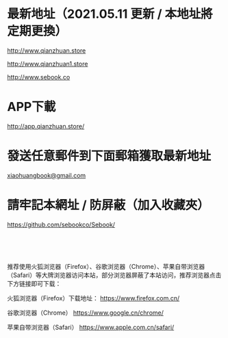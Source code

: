 # 最新地址（2021.05.11 更新 / 本地址將定期更換）
http://www.qianzhuan.store

http://www.qianzhuan1.store

http://www.sebook.co

# APP下載
http://app.qianzhuan.store/


# 發送任意郵件到下面郵箱獲取最新地址
xiaohuangbook@gmail.com


# 請牢記本網址 / 防屏蔽（加入收藏夾）
https://github.com/sebookco/Sebook/

</br></br></br>




推荐使用火狐浏览器（Firefox）、谷歌浏览器（Chrome）、苹果自带浏览器（Safari）等大牌浏览器访问本站，部分浏览器屏蔽了本站访问，推荐浏览器点击下方链接即可下载：

火狐浏览器（Firefox）下载地址： https://www.firefox.com.cn/

谷歌浏览器（Chrome） https://www.google.cn/chrome/

苹果自带浏览器（Safari） https://www.apple.com.cn/safari/
